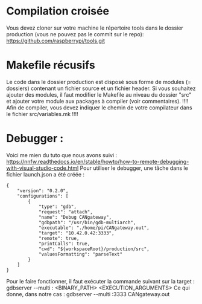 # Compilation croisée

Vous devez cloner sur votre machine le répertoire tools dans le dossier production (vous ne pouvez pas le commit sur le repo): https://github.com/raspberrypi/tools.git

# Makefile récusifs 
Le code dans le dossier production est disposé sous forme de modules (= dossiers) contenant un fichier source et un fichier header. 
Si vous souhaitez ajouter des modules, il faut modifier le Makefile au niveau du dossier "src" et ajouter votre module aux packages à compiler (voir commentaires).
!!!! Afin de compiler, vous devez indiquer le chemin de votre compilateur dans le fichier src/variables.mk !!!!

# Debugger :
Voici me mien du tuto que nous avons suivi : https://nnfw.readthedocs.io/en/stable/howto/how-to-remote-debugging-with-visual-studio-code.html
Pour utiliser le debugger, une tâche dans le fichier launch.json a été créée :

```
{
    "version": "0.2.0",
    "configurations": [
        {
            "type": "gdb",
            "request": "attach",
            "name": "Debug CANgateway",
            "gdbpath": "/usr/bin/gdb-multiarch",
            "executable": "./home/pi/CANgateway.out",
            "target": "10.42.0.42:3333",
            "remote": true,
            "printCalls": true,
            "cwd": "${workspaceRoot}/production/src",
            "valuesFormatting": "parseText"
        }
    ]
}
```

Pour le faire fonctionner, il faut exécuter la commande suivant sur la target :
gdbserver --multi :<PORT> <BINARY_PATH> <EXECUTION_ARGUMENTS>
Ce qui donne, dans notre cas : 
gdbserver --multi :3333 CANgateway.out